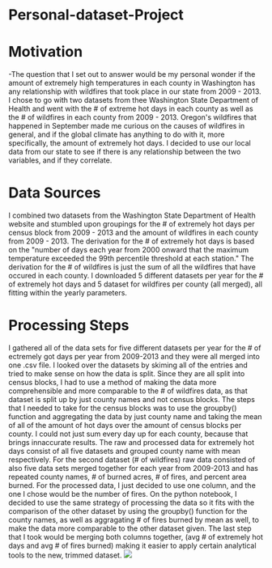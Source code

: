 # Personal-dataset-Project

# Motivation
-The question that I set out to answer would be my personal wonder if the amount of extremely high temperatures in each county in Washington has any relationship with wildfires that took place in our state from 2009 - 2013. I chose to go with two datasets from thee Washington State Department of Health and went with the # of extreme hot days in each county as well as the # of wildfires in each county from 2009 - 2013. Oregon's wildfires that happened in September made me curious on the causes of wildfires in general, and if the global climate has anything to do with it, more specifically, the amount of extremely hot days. I decided to use our local data from our state to see if there is any relationship between the two variables, and if they correlate.  

# Data Sources
I combined two datasets from the Washington State Department of Health website and stumbled upon groupings for the # of extremely hot days per census block from 2009 - 2013 and the amount of wildfires in each county from 2009 - 2013. The derivation for the # of extremely hot days is based on the "number of days each year from 2000 onward that the maximum temperature exceeded the 99th percentile threshold at each station." The derivation for the # of wildfires is just the sum of all the wildfires that have occured in each county. I downloaded 5 different datasets per year for the # of extremely hot days  and 5 dataset for wildfires per county (all merged), all fitting within the yearly parameters. 

# Processing Steps
I gathered all of the data sets for five different datasets per year for the # of ectremely got days per year from 2009-2013 and they were all merged into one .csv file. I looked over the datasets by skiming all of the entries and tried to make sense on how the data is split. Since they are all split into census blocks, I had to use a method of making the data more comprehensible and more comparable to the # of wildfires data, as that dataset is split up by just county names and not census blocks. The steps that I needed to take for the census blocks was to use the groupby() function and aggregating the data by just county name and taking the mean of all of the amount of hot days over the amount of census blocks per county. I could not just sum every day up for each county, because that brings innaccurate results. The raw and processed data for extremely hot days consist of all five datasets and grouped county name with mean respectively. For the second dataset (# of wildfires) raw data consisted of also five data sets merged together for each year from 2009-2013 and has repeated county names, # of burned acres, # of fires, and percent area burned. For the processed data, I just decided to use one column, and the one I chose would be the number of fires. On the python notebook, I decided to use the same strategy of processing the data so it fits with the comparison of the other dataset by using the groupby() function for the county names, as well as aggragating # of fires burned by mean as well, to make the data more comparable to the other dataset given. The last step that I took would be merging both columns together, (avg # of extremely hot days and avg # of fires burned) making it easier to apply certain analytical tools to the new, trimmed dataset.
![](images/Capture.JPG)
